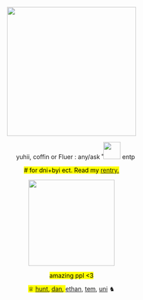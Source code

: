<!---me when me when code--->

<p></p>
<!-----image--->
<p align="center">
<img width= "300" src=https://media.tenor.com/5haHQQgVxScAAAAM/mitsuba-sousuke-sousuke-mitsuba.gif>
</p>

<!---info--->
<p align="center"> <img width= "15" src="https://images-wixmp-ed30a86b8c4ca887773594c2.wixmp.com/f/e9fa84b1-82ec-4f7a-926d-1e24fbda969a/d5uf27l-0cdb3b9e-7594-4d5c-b8ae-cfb15c58a570.gif?token=eyJ0eXAiOiJKV1QiLCJhbGciOiJIUzI1NiJ9.eyJzdWIiOiJ1cm46YXBwOjdlMGQxODg5ODIyNjQzNzNhNWYwZDQxNWVhMGQyNmUwIiwiaXNzIjoidXJuOmFwcDo3ZTBkMTg4OTgyMjY0MzczYTVmMGQ0MTVlYTBkMjZlMCIsIm9iaiI6W1t7InBhdGgiOiJcL2ZcL2U5ZmE4NGIxLTgyZWMtNGY3YS05MjZkLTFlMjRmYmRhOTY5YVwvZDV1ZjI3bC0wY2RiM2I5ZS03NTk0LTRkNWMtYjhhZS1jZmIxNWM1OGE1NzAuZ2lmIn1dXSwiYXVkIjpbInVybjpzZXJ2aWNlOmZpbGUuZG93bmxvYWQiXX0.1wIIdUgtIDznsl6lAzRtERtnxFHljXhb6HgUtuZErA4"> yuhii, coffin or Fluer : any/ask ˚<img width= "40" src="[https://files.catbox.moe/nsx660.gif](https://images-wixmp-ed30a86b8c4ca887773594c2.wixmp.com/f/3eca2708-e5de-4905-a210-d627835a9491/dacgjfr-4032b750-412e-47c1-8218-c09b8f958e77.gif?token=eyJ0eXAiOiJKV1QiLCJhbGciOiJIUzI1NiJ9.eyJzdWIiOiJ1cm46YXBwOjdlMGQxODg5ODIyNjQzNzNhNWYwZDQxNWVhMGQyNmUwIiwiaXNzIjoidXJuOmFwcDo3ZTBkMTg4OTgyMjY0MzczYTVmMGQ0MTVlYTBkMjZlMCIsIm9iaiI6W1t7InBhdGgiOiJcL2ZcLzNlY2EyNzA4LWU1ZGUtNDkwNS1hMjEwLWQ2Mjc4MzVhOTQ5MVwvZGFjZ2pmci00MDMyYjc1MC00MTJlLTQ3YzEtODIxOC1jMDliOGY5NThlNzcuZ2lmIn1dXSwiYXVkIjpbInVybjpzZXJ2aWNlOmZpbGUuZG93bmxvYWQiXX0.icvyYkVNadSbbJveFln_JvV1zJ2XZxqrFhAPfY_KbO4)"> entp </p>

<p align="center"> <mark> # for dni+byi ect. Read my <a href="https://rentry.co/yuhiisrentry">rentry.</a>  </p>

<!----divider--->
<p align="center">
<img width= "200" src="https://images-wixmp-ed30a86b8c4ca887773594c2.wixmp.com/f/25425fb2-bc94-4349-8d8a-6eabb4d6ccd2/dcki6y7-3ee72625-f419-4109-b072-5584e48598fe.gif?token=eyJ0eXAiOiJKV1QiLCJhbGciOiJIUzI1NiJ9.eyJzdWIiOiJ1cm46YXBwOjdlMGQxODg5ODIyNjQzNzNhNWYwZDQxNWVhMGQyNmUwIiwiaXNzIjoidXJuOmFwcDo3ZTBkMTg4OTgyMjY0MzczYTVmMGQ0MTVlYTBkMjZlMCIsIm9iaiI6W1t7InBhdGgiOiJcL2ZcLzI1NDI1ZmIyLWJjOTQtNDM0OS04ZDhhLTZlYWJiNGQ2Y2NkMlwvZGNraTZ5Ny0zZWU3MjYyNS1mNDE5LTQxMDktYjA3Mi01NTg0ZTQ4NTk4ZmUuZ2lmIn1dXSwiYXVkIjpbInVybjpzZXJ2aWNlOmZpbGUuZG93bmxvYWQiXX0.sAQiM6UQYlHU-B4JoHZWESMZPyqsUViIaj9n-v_jRzQ" >
</p>

<!-----friends!!!--->
<p align="center"> <mark> amazing ppl <3 </mark> 
 <p></p>
                                                                         
  <p align="center"> <mark>♕ <a href="https://github.com/sennadead">hunt</a>, <a href="https://github.com/DANZNC">dan</a>,   </mark> <a href="https://www.patreon.com/comfycritters">ethan</a>, <a href="https://www.patreon.com/Pullinuptoyomomshome">tem</a>, <a href="https://www.patreon.com/lps_enthusiast">uni</a> ♞ </mark> </p>
<p></p>
